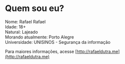 # Quem sou eu?

Nome: Rafael Rafael  
Idade: 18+  
Natural: Lajeado  
Morando atualmente: Porto Alegre  
Universidade: UNISINOS - Segurança da informação  

Para maiores informações, acesse [http://rafaeldutra.me](http://rafaeldutra.me)
